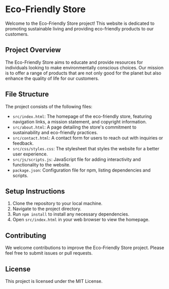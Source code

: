 # Eco-Friendly Store

Welcome to the Eco-Friendly Store project! This website is dedicated to promoting sustainable living and providing eco-friendly products to our customers.

## Project Overview

The Eco-Friendly Store aims to educate and provide resources for individuals looking to make environmentally conscious choices. Our mission is to offer a range of products that are not only good for the planet but also enhance the quality of life for our customers.

## File Structure

The project consists of the following files:

- `src/index.html`: The homepage of the eco-friendly store, featuring navigation links, a mission statement, and copyright information.
- `src/about.html`: A page detailing the store's commitment to sustainability and eco-friendly practices.
- `src/contact.html`: A contact form for users to reach out with inquiries or feedback.
- `src/css/styles.css`: The stylesheet that styles the website for a better user experience.
- `src/js/scripts.js`: JavaScript file for adding interactivity and functionality to the website.
- `package.json`: Configuration file for npm, listing dependencies and scripts.

## Setup Instructions

1. Clone the repository to your local machine.
2. Navigate to the project directory.
3. Run `npm install` to install any necessary dependencies.
4. Open `src/index.html` in your web browser to view the homepage.

## Contributing

We welcome contributions to improve the Eco-Friendly Store project. Please feel free to submit issues or pull requests.

## License

This project is licensed under the MIT License.